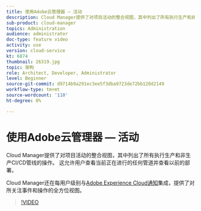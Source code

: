 ```yaml
---
title: 使用Adobe云管理器 — 活动
description: Cloud Manager提供了对项目活动的整合视图，其中列出了所有执行生产和非生产CI/CD管线的操作。 这允许用户查看当前正在进行的任何管道并查看以前的部署。
sub-product: cloud-manager
topics: Administration
audience: administrator
doc-type: feature video
activity: use
version: cloud-service
kt: 6874
thumbnail: 26319.jpg
topic: 架构
role: Architect, Developer, Administrator
level: Beginner
source-git-commit: d9714b9a291ec3ee5f3dba9723de72bb120d2149
workflow-type: tm+mt
source-wordcount: '110'
ht-degree: 0%

---
```



# 使用Adobe云管理器 — 活动

Cloud Manager提供了对项目活动的整合视图，其中列出了所有执行生产和非生产CI/CD管线的操作。 这允许用户查看当前正在进行的任何管道并查看以前的部署。

Cloud Manager还在每用户级别与[Adobe Experience Cloud通知](https://experienceleague.adobe.com/docs/experience-manager-cloud-manager/using/how-to-use/notifications.html)集成，提供了对所关注事件和操作的全方位视图。

>[!VIDEO](https://video.tv.adobe.com/v/26319/?quality=12&learn=on)
